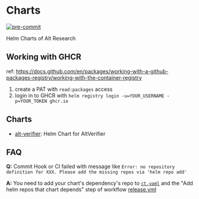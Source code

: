 # Charts

[![pre-commit](https://img.shields.io/badge/pre--commit-enabled-brightgreen?logo=pre-commit&logoColor=white)](https://github.com/pre-commit/pre-commit)

Helm Charts of Alt Research

## Working with GHCR

ref: https://docs.github.com/en/packages/working-with-a-github-packages-registry/working-with-the-container-registry

1. create a PAT with `read:packages` access
2. login in to GHCR with `helm registry login -u=YOUR_USERNAME -p=YOUR_TOKEN ghcr.io`

## Charts

- [alt-verifier](charts/alt-verifier): Helm Chart for AltVerifier

## FAQ

**Q:** Commit Hook or CI failed with message like `Error: no repository definition for XXX. Please add the missing repos via 'helm repo add'`

**A:** You need to add your chart's dependency's repo to [`ct.yaml`](ct.yaml) and the "Add helm repos that chart depends" step of workflow [release.yml](.github/workflows/release.yml)
